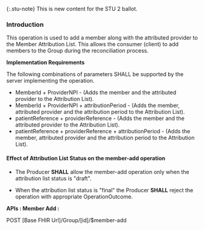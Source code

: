 {:.stu-note}
This is new content for the STU 2 ballot. 

### Introduction

This operation is used to add a member along with the attributed provider to the Member Attribution List.
This allows the consumer (client) to add members to the Group during the reconciliation process.


**Implementation Requirements**

The following combinations of parameters SHALL be supported by the server implementing the operation.

* MemberId + ProviderNPI - (Adds the member and the attributed provider to the Attribution List).
* MemberId + ProviderNPI + attributionPeriod - (Adds the member, attributed provider and the attribution period to the Attribution List).
* patientReference + providerReference - (Adds the member and the attributed provider to the Attribution List).
* patientReference + providerReference + attributionPeriod - (Adds the member, attributed provider and the attribution period to the Attribution List). 

#### Effect of Attribution List Status on the member-add operation

* The Producer **SHALL** allow the member-add operation only when the attribution list status is "draft". 

* When the attribution list status is "final" the Producer **SHALL** reject the operation with appropriate OperationOutcome.


**APIs : Member Add :**

POST [Base FHIR Url]/Group/[id]/$member-add



